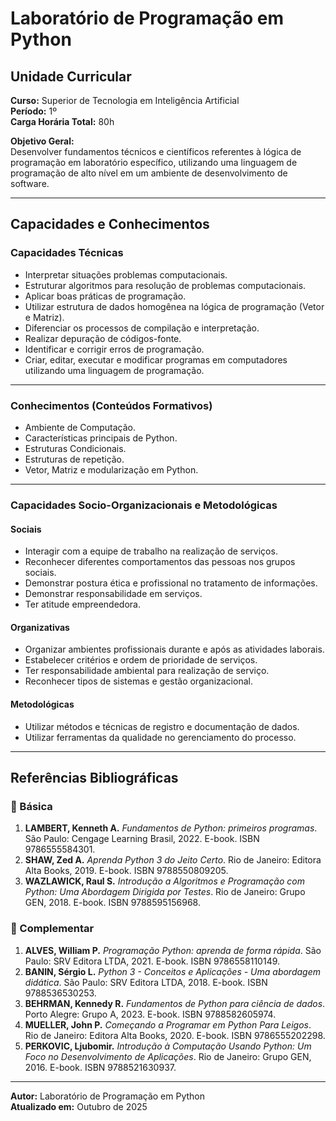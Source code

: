#  Laboratório de Programação em Python

##  Unidade Curricular

**Curso:** Superior de Tecnologia em Inteligência Artificial  
**Período:** 1º  
**Carga Horária Total:** 80h  

**Objetivo Geral:**  
Desenvolver fundamentos técnicos e científicos referentes à lógica de programação em laboratório específico, utilizando uma linguagem de programação de alto nível em um ambiente de desenvolvimento de software.

---

##  Capacidades e Conhecimentos

### Capacidades Técnicas

- Interpretar situações problemas computacionais.  
- Estruturar algoritmos para resolução de problemas computacionais.  
- Aplicar boas práticas de programação.  
- Utilizar estrutura de dados homogênea na lógica de programação (Vetor e Matriz).  
- Diferenciar os processos de compilação e interpretação.  
- Realizar depuração de códigos-fonte.  
- Identificar e corrigir erros de programação.  
- Criar, editar, executar e modificar programas em computadores utilizando uma linguagem de programação.  

---

### Conhecimentos (Conteúdos Formativos)

- Ambiente de Computação.  
- Características principais de Python.  
- Estruturas Condicionais.  
- Estruturas de repetição.  
- Vetor, Matriz e modularização em Python.  

---

### Capacidades Socio-Organizacionais e Metodológicas

#### Sociais

- Interagir com a equipe de trabalho na realização de serviços.  
- Reconhecer diferentes comportamentos das pessoas nos grupos sociais.  
- Demonstrar postura ética e profissional no tratamento de informações.  
- Demonstrar responsabilidade em serviços.  
- Ter atitude empreendedora.  

#### Organizativas

- Organizar ambientes profissionais durante e após as atividades laborais.  
- Estabelecer critérios e ordem de prioridade de serviços.  
- Ter responsabilidade ambiental para realização de serviço.  
- Reconhecer tipos de sistemas e gestão organizacional.  

#### Metodológicas

- Utilizar métodos e técnicas de registro e documentação de dados.  
- Utilizar ferramentas da qualidade no gerenciamento do processo.  

---

## Referências Bibliográficas

### 🔹 Básica

1. **LAMBERT, Kenneth A.** *Fundamentos de Python: primeiros programas*. São Paulo: Cengage Learning Brasil, 2022. E-book. ISBN 9786555584301.  
2. **SHAW, Zed A.** *Aprenda Python 3 do Jeito Certo*. Rio de Janeiro: Editora Alta Books, 2019. E-book. ISBN 9788550809205.  
3. **WAZLAWICK, Raul S.** *Introdução a Algoritmos e Programação com Python: Uma Abordagem Dirigida por Testes*. Rio de Janeiro: Grupo GEN, 2018. E-book. ISBN 9788595156968.  

### 🔹 Complementar

1. **ALVES, William P.** *Programação Python: aprenda de forma rápida*. São Paulo: SRV Editora LTDA, 2021. E-book. ISBN 9786558110149.  
2. **BANIN, Sérgio L.** *Python 3 - Conceitos e Aplicações - Uma abordagem didática*. São Paulo: SRV Editora LTDA, 2018. E-book. ISBN 9788536530253.  
3. **BEHRMAN, Kennedy R.** *Fundamentos de Python para ciência de dados*. Porto Alegre: Grupo A, 2023. E-book. ISBN 9788582605974.  
4. **MUELLER, John P.** *Começando a Programar em Python Para Leigos*. Rio de Janeiro: Editora Alta Books, 2020. E-book. ISBN 9786555202298.  
5. **PERKOVIC, Ljubomir.** *Introdução à Computação Usando Python: Um Foco no Desenvolvimento de Aplicações*. Rio de Janeiro: Grupo GEN, 2016. E-book. ISBN 9788521630937.  

---

**Autor:** Laboratório de Programação em Python  
**Atualizado em:** Outubro de 2025  
